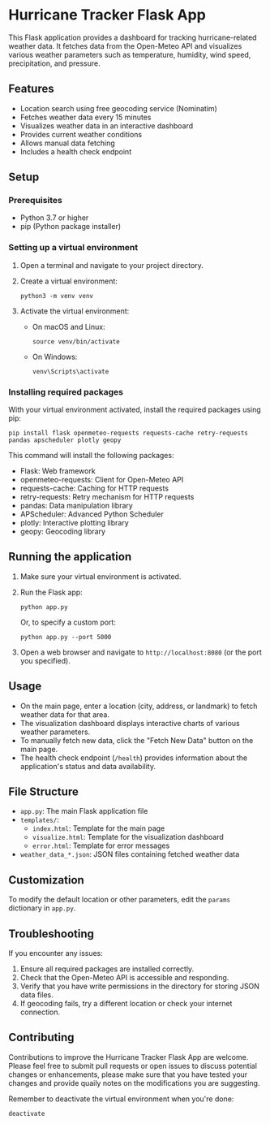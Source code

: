 # Hurricane Tracker Flask App

This Flask application provides a dashboard for tracking hurricane-related weather data. It fetches data from the Open-Meteo API and visualizes various weather parameters such as temperature, humidity, wind speed, precipitation, and pressure.

## Features

- Location search using free geocoding service (Nominatim)
- Fetches weather data every 15 minutes
- Visualizes weather data in an interactive dashboard
- Provides current weather conditions
- Allows manual data fetching
- Includes a health check endpoint

## Setup

### Prerequisites

- Python 3.7 or higher
- pip (Python package installer)

### Setting up a virtual environment

1. Open a terminal and navigate to your project directory.

2. Create a virtual environment:
   ```
   python3 -m venv venv
   ```

3. Activate the virtual environment:
   - On macOS and Linux:
     ```
     source venv/bin/activate
     ```
   - On Windows:
     ```
     venv\Scripts\activate
     ```

### Installing required packages

With your virtual environment activated, install the required packages using pip:

```
pip install flask openmeteo-requests requests-cache retry-requests pandas apscheduler plotly geopy
```

This command will install the following packages:
- Flask: Web framework
- openmeteo-requests: Client for Open-Meteo API
- requests-cache: Caching for HTTP requests
- retry-requests: Retry mechanism for HTTP requests
- pandas: Data manipulation library
- APScheduler: Advanced Python Scheduler
- plotly: Interactive plotting library
- geopy: Geocoding library

## Running the application

1. Make sure your virtual environment is activated.

2. Run the Flask app:
   ```
   python app.py
   ```

   Or, to specify a custom port:
   ```
   python app.py --port 5000
   ```

3. Open a web browser and navigate to `http://localhost:8080` (or the port you specified).

## Usage

- On the main page, enter a location (city, address, or landmark) to fetch weather data for that area.
- The visualization dashboard displays interactive charts of various weather parameters.
- To manually fetch new data, click the "Fetch New Data" button on the main page.
- The health check endpoint (`/health`) provides information about the application's status and data availability.

## File Structure

- `app.py`: The main Flask application file
- `templates/`:
  - `index.html`: Template for the main page
  - `visualize.html`: Template for the visualization dashboard
  - `error.html`: Template for error messages
- `weather_data_*.json`: JSON files containing fetched weather data

## Customization

To modify the default location or other parameters, edit the `params` dictionary in `app.py`.

## Troubleshooting

If you encounter any issues:
1. Ensure all required packages are installed correctly.
2. Check that the Open-Meteo API is accessible and responding.
3. Verify that you have write permissions in the directory for storing JSON data files.
4. If geocoding fails, try a different location or check your internet connection.

## Contributing

Contributions to improve the Hurricane Tracker Flask App are welcome. Please feel free to submit pull requests or open issues to discuss potential changes or enhancements, please make sure that you have tested your changes and provide quaily notes on the modifications you are suggesting. 

Remember to deactivate the virtual environment when you're done:
```
deactivate
```
